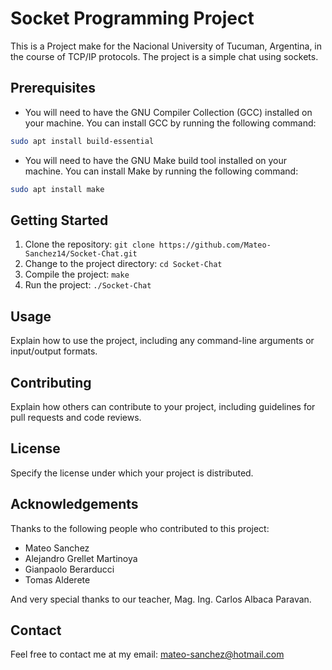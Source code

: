 # Socket Programming Project

This is a Project make for the Nacional University of Tucuman, Argentina, in the course of TCP/IP protocols. The project is a simple chat using sockets.

## Prerequisites

- You will need to have the GNU Compiler Collection (GCC) installed on your machine. You can install GCC by running the following command:

```bash
sudo apt install build-essential
```

- You will need to have the GNU Make build tool installed on your machine. You can install Make by running the following command:

```bash
sudo apt install make
```

## Getting Started

1. Clone the repository: `git clone https://github.com/Mateo-Sanchez14/Socket-Chat.git`
2. Change to the project directory: `cd Socket-Chat`
3. Compile the project: `make`
4. Run the project: `./Socket-Chat`

## Usage

Explain how to use the project, including any command-line arguments or input/output formats.

## Contributing

Explain how others can contribute to your project, including guidelines for pull requests and code reviews.

## License

Specify the license under which your project is distributed.

## Acknowledgements

Thanks to the following people who contributed to this project:

- Mateo Sanchez
- Alejandro Grellet Martinoya
- Gianpaolo Berarducci
- Tomas Alderete

And very special thanks to our teacher, Mag. Ing. Carlos Albaca Paravan.

## Contact

Feel free to contact me at my email:
mateo-sanchez@hotmail.com
